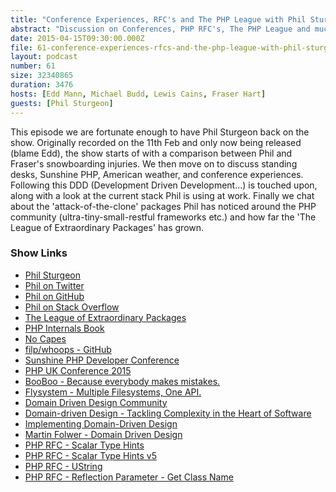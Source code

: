 ```yaml
---
title: "Conference Experiences, RFC's and The PHP League with Phil Sturgeon"
abstract: "Discussion on Conferences, PHP RFC's, The PHP League and much more"
date: 2015-04-15T09:30:00.000Z
file: 61-conference-experiences-rfcs-and-the-php-league-with-phil-sturgeon.mp3
layout: podcast
number: 61
size: 32340865
duration: 3476
hosts: [Edd Mann, Michael Budd, Lewis Cains, Fraser Hart]
guests: [Phil Sturgeon]
---
```


This episode we are fortunate enough to have Phil Sturgeon back on the show.
Originally recorded on the 11th Feb and only now being released (blame Edd), the show starts of with a comparison between Phil and Fraser's snowboarding injuries.
We then move on to discuss standing desks, Sunshine PHP, American weather, and conference experiences.
Following this DDD (Development Driven Development...) is touched upon, along with a look at the current stack Phil is using at work.
Finally we chat about the 'attack-of-the-clone' packages Phil has noticed around the PHP community (ultra-tiny-small-restful frameworks etc.) and how far the 'The League of Extraordinary Packages' has grown.

### Show Links

- [Phil Sturgeon](https://philsturgeon.uk/)
- [Phil on Twitter](https://twitter.com/philsturgeon)
- [Phil on GitHub](https://github.com/philsturgeon)
- [Phil on Stack Overflow](http://stackoverflow.com/users/124378/phil-sturgeon)
- [The League of Extraordinary Packages](http://thephpleague.com/)
- [PHP Internals Book](http://www.phpinternalsbook.com/)
- [No Capes](http://nocapes.net/)
- [filp/whoops - GitHub](https://github.com/filp/whoops)
- [Sunshine PHP Developer Conference](http://2015.sunshinephp.com/)
- [PHP UK Conference 2015](http://phpconference.co.uk/)
- [BooBoo - Because everybody makes mistakes.](http://booboo.thephpleague.com/)
- [Flysystem - Multiple Filesystems, One API.](http://flysystem.thephpleague.com/)
- [Domain Driven Design Community](http://dddcommunity.org/)
- [Domain-driven Design - Tackling Complexity in the Heart of Software](http://www.amazon.co.uk/Domain-driven-Design-Tackling-Complexity-Software/dp/0321125215)
- [Implementing Domain-Driven Design](http://www.amazon.co.uk/Implementing-Domain-Driven-Design-Vaughn-Vernon/dp/0321834577)
- [Martin Folwer - Domain Driven Design](http://martinfowler.com/tags/domain%20driven%20design.html)
- [PHP RFC - Scalar Type Hints](https://wiki.php.net/rfc/scalar_type_hints)
- [PHP RFC - Scalar Type Hints v5](https://wiki.php.net/rfc/scalar_type_hints_v5)
- [PHP RFC - UString](https://wiki.php.net/rfc/ustring)
- [PHP RFC - Reflection Parameter - Get Class Name](https://wiki.php.net/rfc/reflectionparameter-getclassname)
